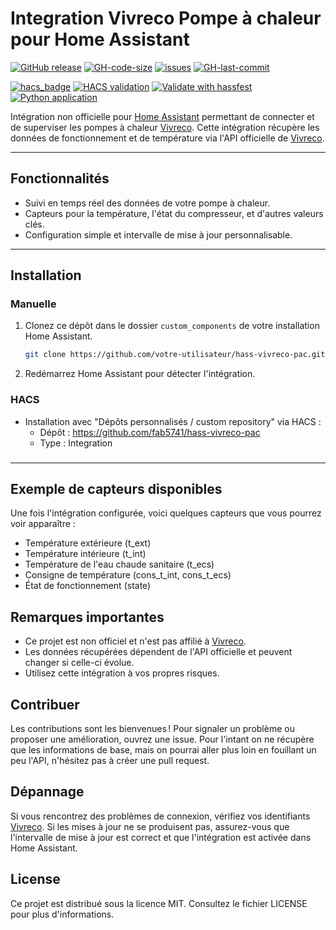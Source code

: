# Integration Vivreco Pompe à chaleur pour Home Assistant

[![GitHub release](https://img.shields.io/github/v/release/fab5741/hass-vivreco-pac.svg?include_prereleases=&sort=semver&color=blue)](https://github.com/fab5741/hass-vivreco-pac/releases/)
[![GH-code-size](https://img.shields.io/github/languages/code-size/fab5741/hass-vivreco-pac?color=red)](https://github.com/fab5741/hass-vivreco-pac)
[![issues](https://img.shields.io/github/issues/fab5741/hass-vivreco-pac)](https://github.com/fab5741/hass-vivreco-pac/issues)
[![GH-last-commit](https://img.shields.io/github/last-commit/fab5741/hass-vivreco-pac?style=flat-square)](https://github.com/fab5741/hass-vivreco-pac/commits/main)

[![hacs_badge](https://img.shields.io/badge/HACS-Custom-41BDF5.svg)](https://github.com/hacs/integration)
[![HACS validation](https://github.com/fab5741/hass-vivreco-pac/workflows/HACS%20validation/badge.svg)](https://github.com/fab5741/hass-vivreco-pac/actions?query=workflow:"HACS+validation")
[![Validate with hassfest](https://github.com/fab5741/hass-vivreco-pac/workflows/Validate%20with%20hassfest/badge.svg)](https://github.com/fab5741/hass-vivreco-pac/actions?query=workflow:"Validate+with+hassfest")
[![Python application](https://github.com/fab5741/hass-vivreco-pac/actions/workflows/python-app.yml/badge.svg)](https://github.com/fab5741/hass-vivreco-pac/actions/workflows/python-app.yml)

Intégration non officielle pour [Home Assistant][home-assistant] permettant de connecter et de superviser les pompes à chaleur [Vivreco][vivreco]. Cette intégration récupère les données de fonctionnement et de température via l'API officielle de [Vivreco][vivreco].

---

## Fonctionnalités
- Suivi en temps réel des données de votre pompe à chaleur.
- Capteurs pour la température, l'état du compresseur, et d'autres valeurs clés.
- Configuration simple et intervalle de mise à jour personnalisable.

---

## Installation

### Manuelle

1. Clonez ce dépôt dans le dossier `custom_components` de votre installation Home Assistant.
   ```bash
   git clone https://github.com/votre-utilisateur/hass-vivreco-pac.git custom_components/hass-vivreco-pac
2. Redémarrez Home Assistant pour détecter l'intégration.

### HACS

- Installation avec "Dépôts personnalisés / custom repository" via HACS :
   - Dépôt : https://github.com/fab5741/hass-vivreco-pac
   - Type : Integration

### 
---

## Exemple de capteurs disponibles
Une fois l'intégration configurée, voici quelques capteurs que vous pourrez voir apparaître :

- Température extérieure (t_ext)
- Température intérieure (t_int)
- Température de l'eau chaude sanitaire (t_ecs)
- Consigne de température (cons_t_int, cons_t_ecs)
- État de fonctionnement (state)

## Remarques importantes
- Ce projet est non officiel et n'est pas affilié à [Vivreco][vivreco].
- Les données récupérées dépendent de l'API officielle et peuvent changer si celle-ci évolue.
- Utilisez cette intégration à vos propres risques.

## Contribuer
Les contributions sont les bienvenues ! Pour signaler un problème ou proposer une amélioration, ouvrez une issue.
Pour l'intant on ne récupère que les informations de base, mais on pourrai aller plus loin en fouillant un peu l'API, n'hésitez pas à créer une pull request.

## Dépannage
Si vous rencontrez des problèmes de connexion, vérifiez vos identifiants [Vivreco][vivreco].
Si les mises à jour ne se produisent pas, assurez-vous que l'intervalle de mise à jour est correct et que l'intégration est activée dans Home Assistant.    

## License

Ce projet est distribué sous la licence MIT. Consultez le fichier LICENSE pour plus d'informations.

<!-- Badges -->

[hacs-url]: https://github.com/hacs/integration
[hacs-badge]: https://img.shields.io/badge/hacs-default-orange.svg?style=flat-square
[release-badge]: https://img.shields.io/github/v/release/fab5741/hass-vivreco-pac?style=flat-square
[downloads-badge]: https://img.shields.io/github/downloads/fab5741/hass-vivreco-pac/total?style=flat-square
[build-badge]: https://img.shields.io/github/actions/workflow/status/fab5741/hass-vivreco-pac/build.yml?branch=main&style=flat-square

<!-- Links -->
[home-assistant]: https://www.home-assistant.io/
[vivreco]: https://www.vivreco.fr/